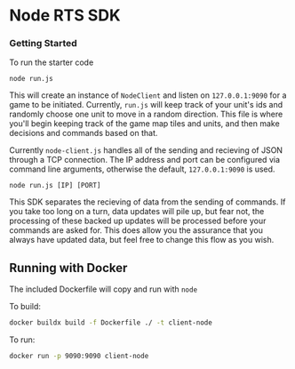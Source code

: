 # Node RTS SDK

### Getting Started
To run the starter code

```
node run.js
```

This will create an instance of `NodeClient` and listen on `127.0.0.1:9090` for a game to be initiated. Currently, `run.js` will keep track of your unit's ids and randomly choose one unit to move in a random direction. This file is where you'll begin keeping track of the game map tiles and units, and then make decisions and commands based on that.

Currently `node-client.js` handles all of the sending and recieving of JSON through a TCP connection. The IP address and port can be configured via command line arguments, otherwise the default, `127.0.0.1:9090` is used. 

```
node run.js [IP] [PORT]
```

This SDK separates the recieving of data from the sending of commands. If you take too long on a turn, data updates will pile up, but fear not, the processing of these backed up updates will be processed before your commands are asked for. This does allow you the assurance that you always have updated data, but feel free to change this flow as you wish.

## Running with Docker

The included Dockerfile will copy and run with `node`

To build:

```sh
docker buildx build -f Dockerfile ./ -t client-node
```

To run:

```sh
docker run -p 9090:9090 client-node
```

